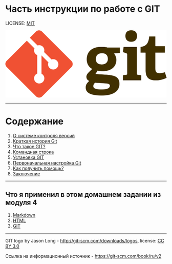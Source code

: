 # Часть инструкции по работе с GIT

LICENSE: [MIT](./license.md)

![git-logo](./assets/git-logo.png)

---

# Содержание



1. [О системе контроля версий](./content/about.md)
2. [Краткая история Git](./content/history.md)
3. [Что такое GIT?](./content/what.md)
4. [Командная строка](./content/cmd.md)
5. [Установка GIT](./content/setup.md)
6. [Первоначальная настройка Git](./content/first_conf.md)
7. [Как получить помощь?](./content/help.md)
8. [Заключение](./content/conclusion.md)

---
## Что я применил в этом домашнем задании из модуля 4

1. [Markdown](./content/md.md)
2. [HTML](./content/html.md)
3. [GIT](./content/GIT.md)



---

GIT logo by Jason Long - http://git-scm.com/downloads/logos, license: [CC BY 3.0](https://creativecommons.org/licenses/by/3.0/) 

Ссылка на информационный источник - https://git-scm.com/book/ru/v2
